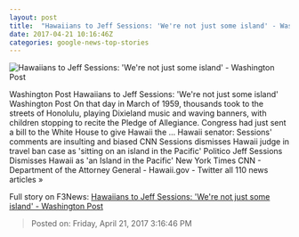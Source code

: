 ```yaml
---
layout: post
title:  "Hawaiians to Jeff Sessions: 'We're not just some island' - Washington Post"
date: 2017-04-21 10:16:46Z
categories: google-news-top-stories
---
```


![Hawaiians to Jeff Sessions: 'We're not just some island' - Washington Post](https://images.washingtonpost.com/?url=http://img.washingtonpost.com/news/morning-mix/wp-content/uploads/sites/21/2017/04/statehood.jpg&w=1484&op=resize&opt=1&filter=antialias)

Washington Post Hawaiians to Jeff Sessions: 'We're not just some island' Washington Post On that day in March of 1959, thousands took to the streets of Honolulu, playing Dixieland music and waving banners, with children stopping to recite the Pledge of Allegiance. Congress had just sent a bill to the White House to give Hawaii the ... Hawaii senator: Sessions' comments are insulting and biased CNN Sessions dismisses Hawaii judge in travel ban case as 'sitting on an island in the Pacific' Politico Jeff Sessions Dismisses Hawaii as 'an Island in the Pacific' New York Times CNN - Department of the Attorney General - Hawaii.gov - Twitter all 110 news articles »


Full story on F3News: [Hawaiians to Jeff Sessions: 'We're not just some island' - Washington Post](http://www.f3nws.com/n/kSpfF)

> Posted on: Friday, April 21, 2017 3:16:46 PM
